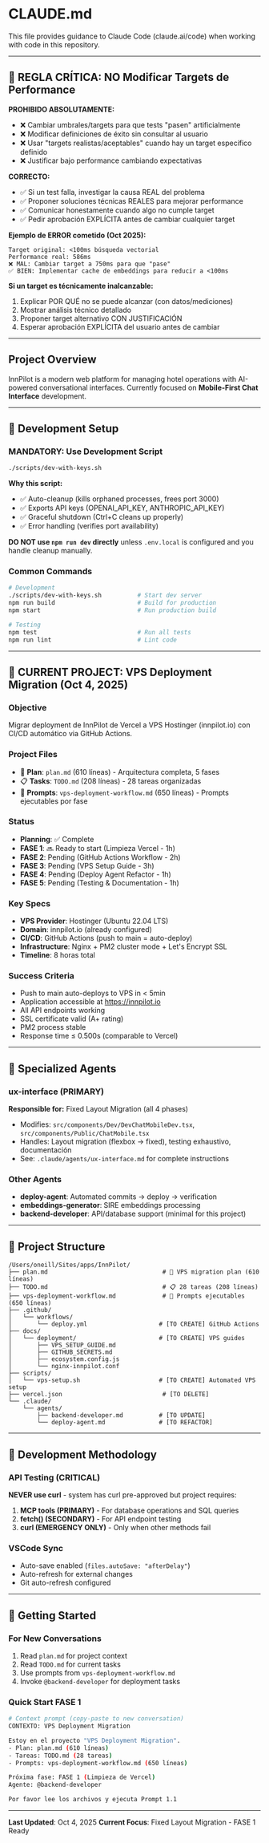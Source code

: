 # CLAUDE.md

This file provides guidance to Claude Code (claude.ai/code) when working with code in this repository.

---

## 🚨 REGLA CRÍTICA: NO Modificar Targets de Performance

**PROHIBIDO ABSOLUTAMENTE:**
- ❌ Cambiar umbrales/targets para que tests "pasen" artificialmente
- ❌ Modificar definiciones de éxito sin consultar al usuario
- ❌ Usar "targets realistas/aceptables" cuando hay un target específico definido
- ❌ Justificar bajo performance cambiando expectativas

**CORRECTO:**
- ✅ Si un test falla, investigar la causa REAL del problema
- ✅ Proponer soluciones técnicas REALES para mejorar performance
- ✅ Comunicar honestamente cuando algo no cumple target
- ✅ Pedir aprobación EXPLÍCITA antes de cambiar cualquier target

**Ejemplo de ERROR cometido (Oct 2025):**
```
Target original: <100ms búsqueda vectorial
Performance real: 586ms
❌ MAL: Cambiar target a 750ms para que "pase"
✅ BIEN: Implementar cache de embeddings para reducir a <100ms
```

**Si un target es técnicamente inalcanzable:**
1. Explicar POR QUÉ no se puede alcanzar (con datos/mediciones)
2. Mostrar análisis técnico detallado
3. Proponer target alternativo CON JUSTIFICACIÓN
4. Esperar aprobación EXPLÍCITA del usuario antes de cambiar

---

## Project Overview

InnPilot is a modern web platform for managing hotel operations with AI-powered conversational interfaces. Currently focused on **Mobile-First Chat Interface** development.

---

## 🚀 Development Setup

### MANDATORY: Use Development Script
```bash
./scripts/dev-with-keys.sh
```

**Why this script:**
- ✅ Auto-cleanup (kills orphaned processes, frees port 3000)
- ✅ Exports API keys (OPENAI_API_KEY, ANTHROPIC_API_KEY)
- ✅ Graceful shutdown (Ctrl+C cleans up properly)
- ✅ Error handling (verifies port availability)

**DO NOT use `npm run dev` directly** unless `.env.local` is configured and you handle cleanup manually.

### Common Commands
```bash
# Development
./scripts/dev-with-keys.sh          # Start dev server
npm run build                       # Build for production
npm start                           # Run production build

# Testing
npm test                            # Run all tests
npm run lint                        # Lint code
```

---

## 🎯 CURRENT PROJECT: VPS Deployment Migration (Oct 4, 2025)

### Objective
Migrar deployment de InnPilot de Vercel a VPS Hostinger (innpilot.io) con CI/CD automático via GitHub Actions.

### Project Files
- 📄 **Plan**: `plan.md` (610 líneas) - Arquitectura completa, 5 fases
- 📋 **Tasks**: `TODO.md` (208 líneas) - 28 tareas organizadas
- 🎯 **Prompts**: `vps-deployment-workflow.md` (650 líneas) - Prompts ejecutables por fase

### Status
- **Planning**: ✅ Complete
- **FASE 1**: 🔜 Ready to start (Limpieza Vercel - 1h)
- **FASE 2**: Pending (GitHub Actions Workflow - 2h)
- **FASE 3**: Pending (VPS Setup Guide - 3h)
- **FASE 4**: Pending (Deploy Agent Refactor - 1h)
- **FASE 5**: Pending (Testing & Documentation - 1h)

### Key Specs
- **VPS Provider**: Hostinger (Ubuntu 22.04 LTS)
- **Domain**: innpilot.io (already configured)
- **CI/CD**: GitHub Actions (push to main = auto-deploy)
- **Infrastructure**: Nginx + PM2 cluster mode + Let's Encrypt SSL
- **Timeline**: 8 horas total

### Success Criteria
- Push to main auto-deploys to VPS in < 5min
- Application accessible at https://innpilot.io
- All API endpoints working
- SSL certificate valid (A+ rating)
- PM2 process stable
- Response time ≤ 0.500s (comparable to Vercel)

---

## 🤖 Specialized Agents

### ux-interface (PRIMARY)
**Responsible for:** Fixed Layout Migration (all 4 phases)
- Modifies: `src/components/Dev/DevChatMobileDev.tsx`, `src/components/Public/ChatMobile.tsx`
- Handles: Layout migration (flexbox → fixed), testing exhaustivo, documentación
- See: `.claude/agents/ux-interface.md` for complete instructions

### Other Agents
- **deploy-agent**: Automated commits → deploy → verification
- **embeddings-generator**: SIRE embeddings processing
- **backend-developer**: API/database support (minimal for this project)

---

## 📂 Project Structure

```
/Users/oneill/Sites/apps/InnPilot/
├── plan.md                                # 🎯 VPS migration plan (610 líneas)
├── TODO.md                                # 📋 28 tareas (208 líneas)
├── vps-deployment-workflow.md             # 🚀 Prompts ejecutables (650 líneas)
├── .github/
│   └── workflows/
│       └── deploy.yml                    # [TO CREATE] GitHub Actions
├── docs/
│   └── deployment/                       # [TO CREATE] VPS guides
│       ├── VPS_SETUP_GUIDE.md
│       ├── GITHUB_SECRETS.md
│       ├── ecosystem.config.js
│       └── nginx-innpilot.conf
├── scripts/
│   └── vps-setup.sh                      # [TO CREATE] Automated VPS setup
├── vercel.json                            # [TO DELETE]
└── .claude/
    └── agents/
        ├── backend-developer.md          # [TO UPDATE]
        └── deploy-agent.md               # [TO REFACTOR]
```

---

## 🔧 Development Methodology

### API Testing (CRITICAL)
**NEVER use curl** - system has curl pre-approved but project requires:
1. **MCP tools (PRIMARY)** - For database operations and SQL queries
2. **fetch() (SECONDARY)** - For API endpoint testing
3. **curl (EMERGENCY ONLY)** - Only when other methods fail

### VSCode Sync
- Auto-save enabled (`files.autoSave: "afterDelay"`)
- Auto-refresh for external changes
- Git auto-refresh configured

---

## 🚦 Getting Started

### For New Conversations
1. Read `plan.md` for project context
2. Read `TODO.md` for current tasks
3. Use prompts from `vps-deployment-workflow.md`
4. Invoke `@backend-developer` for deployment tasks

### Quick Start FASE 1
```bash
# Context prompt (copy-paste to new conversation)
CONTEXTO: VPS Deployment Migration

Estoy en el proyecto "VPS Deployment Migration".
- Plan: plan.md (610 líneas)
- Tareas: TODO.md (28 tareas)
- Prompts: vps-deployment-workflow.md (650 líneas)

Próxima fase: FASE 1 (Limpieza de Vercel)
Agente: @backend-developer

Por favor lee los archivos y ejecuta Prompt 1.1
```

---

**Last Updated**: Oct 4, 2025
**Current Focus**: Fixed Layout Migration - FASE 1 Ready
